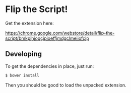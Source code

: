 # Flip the Script!

Get the extension here:

https://chrome.google.com/webstore/detail/flip-the-script/bmkpjhjogcjpioeffjmdgclmeiiofcjp

## Developing

To get the dependencies in place, just run:

``` bash
$ bower install
```

Then you should be good to load the unpacked extension.

